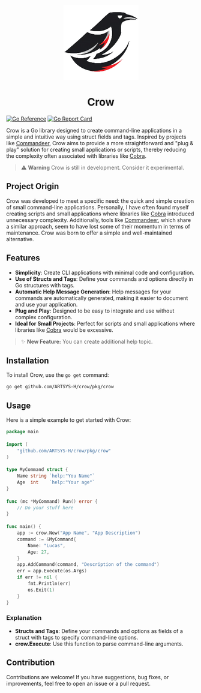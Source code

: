 <div align="center">
    <img src="./assets/images/logo-crow.png" alt="Crow Logo">
    <h1>Crow</h1>
</div>

[![Go Reference](https://pkg.go.dev/badge/github.com/ARTSYS-H/crow/pkg/crow.svg)](https://pkg.go.dev/github.com/ARTSYS-H/crow/pkg/crow)
[![Go Report Card](https://goreportcard.com/badge/github.com/ARTSYS-H/crow)](https://goreportcard.com/report/github.com/ARTSYS-H/crow)

Crow is a Go library designed to create command-line applications in a simple and intuitive way using struct fields and tags. Inspired by projects like [Commandeer][commandeer], Crow aims to provide a more straightforward and "plug & play" solution for creating small applications or scripts, thereby reducing the complexity often associated with libraries like [Cobra][cobra].

> :warning: **Warning** Crow is still in development. Consider it experimental.

## Project Origin

Crow was developed to meet a specific need: the quick and simple creation of small command-line applications. Personally, I have often found myself creating scripts and small applications where libraries like [Cobra][cobra] introduced unnecessary complexity. Additionally, tools like [Commandeer][commandeer], which share a similar approach, seem to have lost some of their momentum in terms of maintenance. Crow was born to offer a simple and well-maintained alternative.

## Features

- **Simplicity**: Create CLI applications with minimal code and configuration.
- **Use of Structs and Tags**: Define your commands and options directly in Go structures with tags.
- **Automatic Help Message Generation**: Help messages for your commands are automatically generated, making it easier to document and use your application.
- **Plug and Play**: Designed to be easy to integrate and use without complex configuration.
- **Ideal for Small Projects**: Perfect for scripts and small applications where libraries like [Cobra][cobra] would be excessive.

> :sparkles: **New Feature:** You can create additional help topic.

## Installation

To install Crow, use the `go get` command:

```bash
go get github.com/ARTSYS-H/crow/pkg/crow
```

## Usage

Here is a simple example to get started with Crow:
```go
package main

import (
    "github.com/ARTSYS-H/crow/pkg/crow"
)

type MyCommand struct {
    Name string `help:"You Name"`
    Age  int    `help:"Your age"`
}

func (mc *MyCommand) Run() error {
    // Do your stuff here
}

func main() {
    app := crow.New("App Name", "App Description")
    command := &MyCommand{
        Name: "Lucas",
        Age: 27,
    }
    app.AddCommand(command, "Description of the command")
    err = app.Execute(os.Args)
    if err != nil {
        fmt.Println(err)
        os.Exit(1)
    }
}
```

### Explanation

- **Structs and Tags**: Define your commands and options as fields of a struct with tags to specify command-line options.
- **crow.Execute**: Use this function to parse command-line arguments.

## Contribution

Contributions are welcome! If you have suggestions, bug fixes, or improvements, feel free to open an issue or a pull request.

[commandeer]: https://github.com/jaffee/commandeer
[cobra]: https://github.com/spf13/cobra
